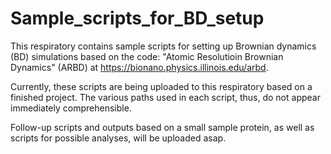 # Sample_scripts_for_BD_setup
This respiratory contains sample scripts for setting up Brownian dynamics (BD) simulations based on the code:
"Atomic Resolutioin Brownian Dynamics" (ARBD) at https://bionano.physics.illinois.edu/arbd.

Currently, these scripts are being uploaded to this respiratory based on a finished project. 
The various paths used in each script, thus, do not appear immediately comprehensible.

Follow-up scripts and outputs based on a small sample protein, as well as scripts for possible analyses, will be uploaded asap.
